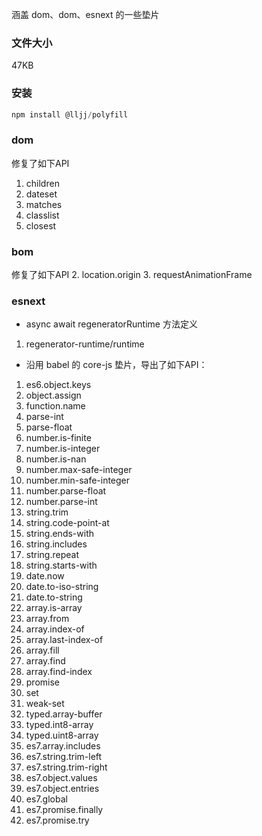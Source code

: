 涵盖 dom、dom、esnext 的一些垫片

### 文件大小
47KB

### 安装

```js
npm install @lljj/polyfill
```

### dom
修复了如下API
1. children
2. dateset
3. matches
4. classlist
5. closest

### bom
修复了如下API
2. location.origin
3. requestAnimationFrame

### esnext
* async await regeneratorRuntime 方法定义
1. regenerator-runtime/runtime

* 沿用 babel 的 core-js 垫片，导出了如下API：
1. es6.object.keys
1. object.assign
1. function.name
1. parse-int
1. parse-float
1. number.is-finite
1. number.is-integer
1. number.is-nan
1. number.max-safe-integer
1. number.min-safe-integer
1. number.parse-float
1. number.parse-int
1. string.trim
1. string.code-point-at
1. string.ends-with
1. string.includes
1. string.repeat
1. string.starts-with
1. date.now
1. date.to-iso-string
1. date.to-string
1. array.is-array
1. array.from
1. array.index-of
1. array.last-index-of
1. array.fill
1. array.find
1. array.find-index
1. promise
1. set
1. weak-set
1. typed.array-buffer
1. typed.int8-array
1. typed.uint8-array
1. es7.array.includes
1. es7.string.trim-left
1. es7.string.trim-right
1. es7.object.values
1. es7.object.entries
1. es7.global
1. es7.promise.finally
1. es7.promise.try

